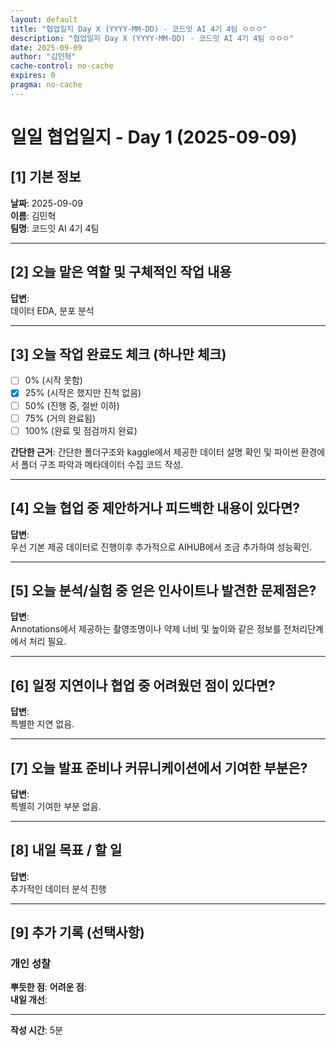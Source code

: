```yaml
---
layout: default
title: "협업일지 Day X (YYYY-MM-DD) - 코드잇 AI 4기 4팀 ㅇㅇㅇ"
description: "협업일지 Day X (YYYY-MM-DD) - 코드잇 AI 4기 4팀 ㅇㅇㅇ"
date: 2025-09-09
author: "김민혁"
cache-control: no-cache
expires: 0
pragma: no-cache
---
```


# 일일 협업일지 - Day 1 (2025-09-09)

## [1] 기본 정보
**날짜**: 2025-09-09  
**이름**: 김민혁  
**팀명**: 코드잇 AI 4기 4팀

---

## [2] 오늘 맡은 역할 및 구체적인 작업 내용
**답변**:  
데이터 EDA, 분포 분석

---

## [3] 오늘 작업 완료도 체크 (하나만 체크)
- [ ] 0% (시작 못함)
- [x] 25% (시작은 했지만 진척 없음)  
- [ ] 50% (진행 중, 절반 이하)
- [ ] 75% (거의 완료됨)
- [ ] 100% (완료 및 점검까지 완료)

**간단한 근거**: 간단한 폴더구조와 kaggle에서 제공한 데이터 설명 확인 및 파이썬 환경에서 폴더 구조 파악과 메타데이터 수집 코드 작성.

---

## [4] 오늘 협업 중 제안하거나 피드백한 내용이 있다면?
**답변**:  
우선 기본 제공 데이터로 진행이후 추가적으로 AIHUB에서 조금 추가하여 성능확인.

---

## [5] 오늘 분석/실험 중 얻은 인사이트나 발견한 문제점은?
**답변**:  
Annotations에서 제공하는 촬영조명이나 약제 너비 및 높이와 같은 정보를 전처리단계에서 처리 필요.

---

## [6] 일정 지연이나 협업 중 어려웠던 점이 있다면?
**답변**:  
특별한 지연 없음.

---

## [7] 오늘 발표 준비나 커뮤니케이션에서 기여한 부분은?
**답변**:  
특별히 기여한 부분 없음.

---

## [8] 내일 목표 / 할 일
**답변**:  
추가적인 데이터 분석 진행

---

## [9] 추가 기록 (선택사항)

### 개인 성찰
**뿌듯한 점**: 
**어려운 점**:   
**내일 개선**: 

---

**작성 시간**: 5분
